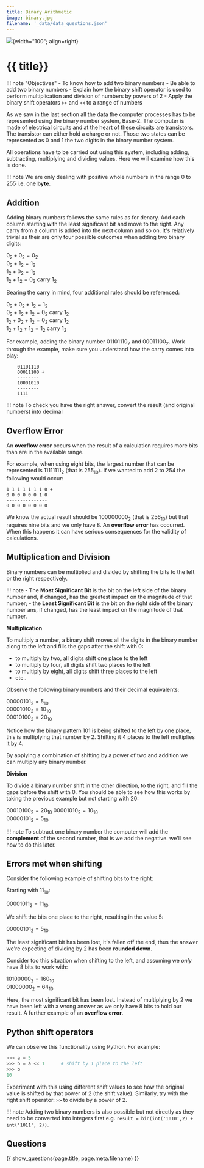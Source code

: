 ```yaml
---
title: Binary Arithmetic
image: binary.jpg
filename: '_data/data_questions.json'
---
```


![](../../assets/images/topics/{{image}}){width="100"; align=right}

# {{ title}}


!!! note "Objectives"
	- To know how to add two binary numbers
	- Be able to add two binary numbers
	- Explain how the binary shift operator is used to perform multiplication and division of numbers by powers of 2
	- Apply the binary shift operators `>>` and `<<` to a range of numbers

As we saw in the last section all the data the computer processes has to be represented using the binary number system, Base-2.  The computer is made of electrical circuits and at the heart of these circuits are transistors.  The transistor can either hold a charge or not.  Those two states can be represented as $0$ and $1$ the two digits in the binary number system.

All operations have to be carried out using this system, including adding, subtracting, multiplying and dividing values.  Here we will examine how this is done. 

!!! note
	 We are only dealing with positive whole numbers in the range $0$ to $255$ i.e. one **byte**.

## Addition

Adding binary numbers follows the same rules as for denary.  Add each column starting with the least significant bit and move to the right.  Any carry from a column is added into the next column and so on.  It's relatively trivial as their are only four possible outcomes when adding two binary digits:

$0_2 + 0_2 = 0_2$  
$0_2 + 1_2 = 1_2$  
$1_2 + 0_2 = 1_2$  
$1_2 + 1_2 = 0_2$ carry $1_2$  

Bearing the carry in mind, four additional rules should be referenced:

$0_2 + 0_2 + 1_2 = 1_2$  
$0_2 + 1_2 + 1_2 = 0_2$ carry $1_2$  
$1_2 + 0_2 + 1_2 = 0_2$ carry $1_2$  
$1_2 + 1_2 + 1_2 = 1_2$ carry $1_2$  

For example, adding the binary number $01101110_2$ and $00011100_2$.  Work through the example, make sure you understand how the carry comes into play:

```pseudocode
	01101110
	00011100 +
	--------
	10001010
	--------
	1111
```

!!! note
	 To check you have the right answer, convert the result (and original numbers) into decimal

## Overflow Error

An **overflow error** occurs when the result of a calculation requires more bits than are in the available range.

For example, when using eight bits, the largest number that can be represented is $11111111_2$ (that is $255_{10}$). If we wanted to add $2$ to $254$ the following would occur:

```plain
1 1 1 1 1 1 1 0 +
0 0 0 0 0 0 1 0 
---------------
0 0 0 0 0 0 0 0
```

We know the actual result should be $100000000_2$ (that is $256_{10}$) but that requires nine bits and we only have 8.  An **overflow error** has occurred.  When this happens it can have serious consequences for the validity of calculations.

## Multiplication and Division

Binary numbers can be multiplied and divided by shifting the bits to the left or the right respectively.

!!! note
	- The **Most Significant Bit** is the bit on the left side of the binary number and, if changed, has the greatest impact on the magnitude of that number; 
	- the **Least Significant Bit** is the bit on the right side of the binary number ans, if changed, has the least impact on the magnitude of that number.

**Multiplication**

To multiply a number, a binary shift moves all the digits in the binary number along to the left and fills the gaps after the shift with 0:

- to multiply by two, all digits shift one place to the left
- to multiply by four, all digits shift two places to the left
- to multiply by eight, all digits shift three places to the left
- etc..

Observe the following binary numbers and their decimal equivalents:

$00000101_2 = 5_{10}$    
$00001010_2 = 10_{10}$  
$00010100_2 = 20_{10}$  

Notice how the binary pattern $101$ is being shifted to the left by one place, this is multiplying that number by $2$.  Shifting it $4$ places to the left multiplies it by $4$.

By applying a combination of shifting by a power of two and addition we can multiply any binary number.

**Division**

To divide a binary number shift in the other direction, to the right, and fill the gaps before the shift with $0$.  You should be able to see how this works by taking the previous example but not starting with $20$:

$00010100_2 = 20_{10}$ 
$00001010_2 = 10_{10}$  
$00000101_2 = 5_{10}$    

!!! note
	 To subtract one binary number the computer will add the **complement** of the second number, that is we add the negative.  we'll see how to do this later.

## Errors met when shifting

Consider the following example of shifting bits to the right:

Starting with $11_{10}$:  

$00001011_2 = 11_{10}$  

We shift the bits one place to the right, resulting in the value $5$:

$00000101_2 = 5_{10}$

The least significant bit has been lost, it's fallen off the end, thus the answer we're expecting of dividing by $2$ has been **rounded down**.

Consider too this situation when shifting to the left, and assuming we *only* have 8 bits to work with:

$10100000_2 = 160_{10}$  
$01000000_2 = 64_{10}$

Here, the most significant bit has been lost.  Instead of multiplying by $2$ we have been left with a wrong answer as we only have 8 bits to hold our result.  A further example of an **overflow error**.

## Python shift operators

We can observe this functionality using Python.  For example:

```python
>>> a = 5
>>> b = a << 1      # shift by 1 place to the left
>>> b
10
```

Experiment with this using different shift values to see how the original value is shifted by that power of 2 (the shift value).  Similarly, try with the right shift operator: `>>` to divide by a power of 2.

!!! note
	 Adding two binary numbers is also possible but not directly as they need to be converted into integers first e.g. `result = bin(int('1010',2) + int('1011', 2))`.

## Questions

{{ show_questions(page.title, page.meta.filename) }}

